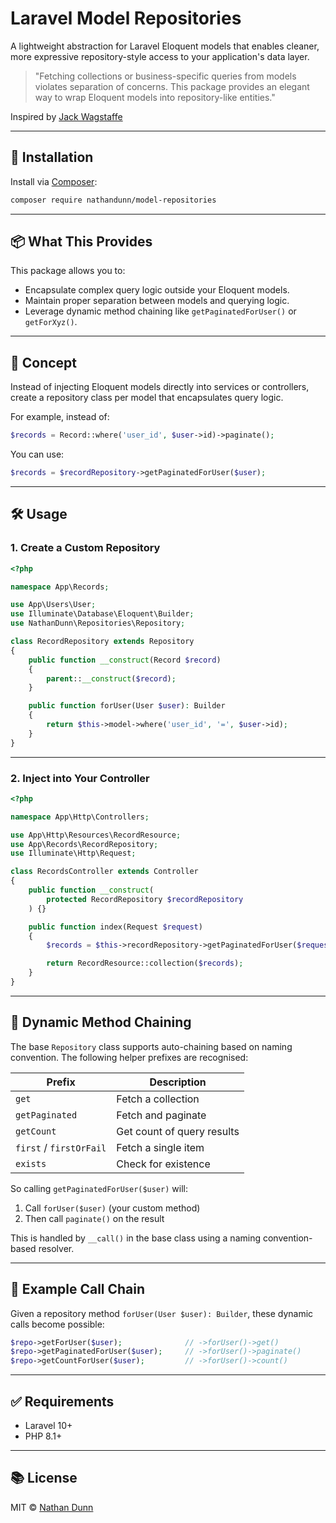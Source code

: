 # Laravel Model Repositories

A lightweight abstraction for Laravel Eloquent models that enables cleaner, more expressive repository-style access to your application's data layer.

> "Fetching collections or business-specific queries from models violates separation of concerns. This package provides an elegant way to wrap Eloquent models into repository-like entities."

Inspired by [Jack Wagstaffe](https://github.com/jackowagstaffe)

---

## 🚀 Installation

Install via [Composer](https://getcomposer.org/):

```bash
composer require nathandunn/model-repositories
```

---

## 📦 What This Provides

This package allows you to:

- Encapsulate complex query logic outside your Eloquent models.
- Maintain proper separation between models and querying logic.
- Leverage dynamic method chaining like `getPaginatedForUser()` or `getForXyz()`.

---

## 🧠 Concept

Instead of injecting Eloquent models directly into services or controllers, create a repository class per model that encapsulates query logic.

For example, instead of:

```php
$records = Record::where('user_id', $user->id)->paginate();
```

You can use:

```php
$records = $recordRepository->getPaginatedForUser($user);
```

---

## 🛠 Usage

### 1. Create a Custom Repository

```php
<?php

namespace App\Records;

use App\Users\User;
use Illuminate\Database\Eloquent\Builder;
use NathanDunn\Repositories\Repository;

class RecordRepository extends Repository
{
    public function __construct(Record $record)
    {
        parent::__construct($record);
    }

    public function forUser(User $user): Builder
    {
        return $this->model->where('user_id', '=', $user->id);
    }
}
```

---

### 2. Inject into Your Controller

```php
<?php

namespace App\Http\Controllers;

use App\Http\Resources\RecordResource;
use App\Records\RecordRepository;
use Illuminate\Http\Request;

class RecordsController extends Controller
{
    public function __construct(
        protected RecordRepository $recordRepository
    ) {}

    public function index(Request $request)
    {
        $records = $this->recordRepository->getPaginatedForUser($request->user());

        return RecordResource::collection($records);
    }
}
```

---

## 🔁 Dynamic Method Chaining

The base `Repository` class supports auto-chaining based on naming convention. The following helper prefixes are recognised:

| Prefix                  | Description                |
| ----------------------- | -------------------------- |
| `get`                   | Fetch a collection         |
| `getPaginated`          | Fetch and paginate         |
| `getCount`              | Get count of query results |
| `first` / `firstOrFail` | Fetch a single item        |
| `exists`                | Check for existence        |

So calling `getPaginatedForUser($user)` will:

1. Call `forUser($user)` (your custom method)
2. Then call `paginate()` on the result

This is handled by `__call()` in the base class using a naming convention-based resolver.

---

## 🧪 Example Call Chain

Given a repository method `forUser(User $user): Builder`, these dynamic calls become possible:

```php
$repo->getForUser($user);              // ->forUser()->get()
$repo->getPaginatedForUser($user);     // ->forUser()->paginate()
$repo->getCountForUser($user);         // ->forUser()->count()
```

---

## ✅ Requirements

- Laravel 10+
- PHP 8.1+

---

## 📚 License

MIT © [Nathan Dunn](https://github.com/nthndnn)
